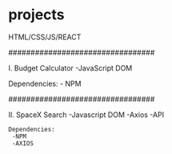# projects
HTML/CSS/JS/REACT

#################################

I. Budget Calculator
    -JavaScript DOM
    
   Dependencies:
    - NPM
    
#################################

II. SpaceX Search
     -Javascript DOM
     -Axios
     -API

    Dependencies:
     -NPM
     -AXIOS
